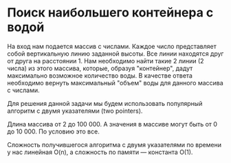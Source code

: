 # Поиск наибольшего контейнера с водой

На вход нам подается массив с числами. Каждое число представляет собой вертикальную линию заданной высоты. Все линии находятся друг от друга на расстоянии 1. Нам необходимо найти такие 2 линии (2 числа) из этого массива, которые, образуя "контейнер", дадут максимально возможное количество воды. В качестве ответа необходимо вернуть максимальный  "объем"  воды для данного массива с числами. 

Для решения данной задачи мы будем использовать популярный алгоритм с двумя указателями (two pointers).

Длина массива от 2 до 100 000. А значения в массиве могут быть от 0 до 10 000. 
По условию это все. 

Cложность получившегося алгоритма с двумя указателями по времени у нас линейная O(n), а сложность по памяти — константа O(1).